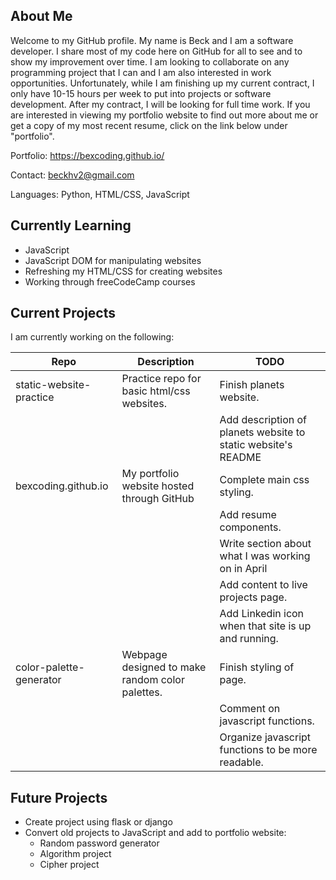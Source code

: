 ## About Me

Welcome to my GitHub profile. My name is Beck and I am a software developer. I share most of my code here on GitHub for all to see and to show my improvement over time. I am looking to collaborate on any programming project that I can and I am also interested in work opportunities. Unfortunately, while I am finishing up my current contract, I only have 10-15 hours per week to put into projects or software development. After my contract, I will be looking for full time work. If you are interested in viewing my portfolio website to find out more about me or get a copy of my most recent resume, click on the link below under "portfolio".

Portfolio: https://bexcoding.github.io/

Contact: beckhv2@gmail.com

Languages: Python, HTML/CSS, JavaScript

## Currently Learning

- JavaScript
- JavaScript DOM for manipulating websites
- Refreshing my HTML/CSS for creating websites
- Working through freeCodeCamp courses

## Current Projects

I am currently working on the following:

| Repo | Description | TODO |
| --- | --- | --- |
| static-website-practice | Practice repo for basic html/css websites. | Finish planets website. |
| | | Add description of planets website to static website's README |
| bexcoding.github.io | My portfolio website hosted through GitHub | Complete main css styling. |
| | | Add resume components. |
| | | Write section about what I was working on in April |
| | | Add content to live projects page. |
| | | Add Linkedin icon when that site is up and running. |
| color-palette-generator | Webpage designed to make random color palettes. | Finish styling of page. |
| | | Comment on javascript functions. |
| | | Organize javascript functions to be more readable. |

## Future Projects

- Create project using flask or django
- Convert old projects to JavaScript and add to portfolio website:
  - Random password generator
  - Algorithm project
  - Cipher project
